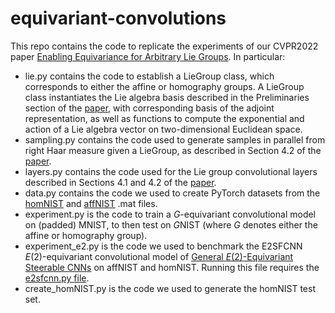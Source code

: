 # equivariant-convolutions

This repo contains the code to replicate the experiments of our CVPR2022 paper [Enabling Equivariance for Arbitrary Lie Groups](https://arxiv.org/abs/2111.08251).  In particular:
 - lie.py contains the code to establish a LieGroup class, which corresponds to either the affine or homography groups.  A LieGroup class instantiates the Lie algebra basis described in the Preliminaries section of the [paper](https://arxiv.org/abs/2111.08251), with corresponding basis of the adjoint representation, as well as functions to compute the exponential and action of a Lie algebra vector on two-dimensional Euclidean space.
 - sampling.py contains the code used to generate samples in parallel from right Haar measure given a LieGroup, as described in Section 4.2 of the [paper](https://arxiv.org/abs/2111.08251).
 - layers.py contains the code used for the Lie group convolutional layers described in Sections 4.1 and 4.2 of the [paper](https://arxiv.org/abs/2111.08251).
 - data.py contains the code we used to create PyTorch datasets from the [homNIST](https://www.kaggle.com/datasets/lachlanemacdonald/homnist) and [affNIST](https://www.cs.toronto.edu/~tijmen/affNIST/) .mat files.
 - experiment.py is the code to train a $G$-equivariant convolutional model on (padded) MNIST, to then test on $G$NIST (where $G$ denotes either the affine or homography group).
 - experiment_e2.py is the code we used to benchmark the E2SFCNN $E(2)$-equivariant convolutional model of [General $E(2)$-Equivariant Steerable CNNs](https://arxiv.org/abs/1911.08251) on affNIST and homNIST.  Running this file requires the [e2sfcnn.py file](https://github.com/QUVA-Lab/e2cnn_experiments/blob/master/experiments/models/e2sfcnn.py). 
 - create_homNIST.py is the code we used to generate the homNIST test set.
